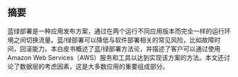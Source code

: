 ## 摘要

蓝绿部署是一种应用发布方案，通过在两个运行不同应用版本而完全一样的运行环境之间切换流量。蓝/绿部署可以降低与软件部署相关的常见风险，比如故障时间，回滚能力。本白皮书概述了蓝/绿部署方法论，并描述了客户可以通过使用Amazon Web Services（AWS）服务和工具以达到实现该方案的方法。本文还讨论了数据层的考虑因素，这是大多数应用的重要组成部分。

